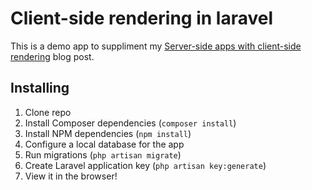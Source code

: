 # Client-side rendering in laravel

This is a demo app to suppliment my [Server-side apps with client-side rendering](https://reinink.ca/articles/server-side-apps-with-client-side-rendering) blog post.

## Installing

1. Clone repo
2. Install Composer dependencies (`composer install`)
3. Install NPM dependencies (`npm install`)
4. Configure a local database for the app
5. Run migrations (`php artisan migrate`)
6. Create Laravel application key (`php artisan key:generate`)
7. View it in the browser!

